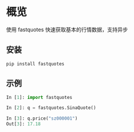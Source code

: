 # 概览

使用 fastquotes 快速获取基本的行情数据，支持异步    

## 安装

`pip install fastquotes`   

## 示例

```py
In [1]: import fastquotes

In [2]: q = fastquotes.SinaQuote()

In [3]: q.price("sz000001")
Out[3]: 17.18
```